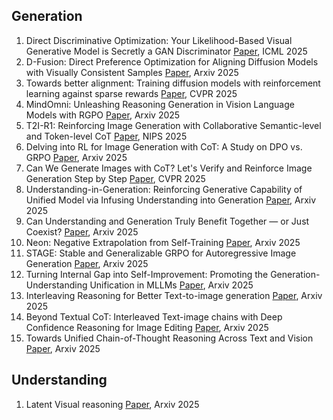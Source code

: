 ## Generation
1. Direct Discriminative Optimization: Your Likelihood-Based Visual Generative Model is Secretly a GAN Discriminator [Paper](https://arxiv.org/pdf/2503.01103), ICML 2025
2. D-Fusion: Direct Preference Optimization for Aligning Diffusion Models with Visually Consistent Samples [Paper](https://arxiv.org/abs/2505.22002), Arxiv 2025
3. Towards better alignment: Training diffusion models with reinforcement learning against sparse rewards [Paper](https://arxiv.org/abs/2503.11240), CVPR 2025
4. MindOmni: Unleashing Reasoning Generation in Vision Language Models with RGPO [Paper](https://arxiv.org/pdf/2505.13031), Arxiv 2025
5. T2I-R1: Reinforcing Image Generation with Collaborative Semantic-level and Token-level CoT [Paper](https://arxiv.org/pdf/2505.00703), NIPS 2025
6. Delving into RL for Image Generation with CoT: A Study on DPO vs. GRPO [Paper](https://arxiv.org/pdf/2505.17017), Arxiv 2025
7. Can We Generate Images with CoT? Let's Verify and Reinforce Image Generation Step by Step [Paper](https://arxiv.org/pdf/2501.13926?), CVPR 2025
8. Understanding-in-Generation: Reinforcing Generative Capability of Unified Model via Infusing Understanding into Generation [Paper](https://arxiv.org/pdf/2509.18639), Arxiv 2025
9. Can Understanding and Generation Truly Benefit Together — or Just Coexist? [Paper](https://github.com/PKU-YuanGroup/UAE), Arxiv 2025
10. Neon: Negative Extrapolation from Self‑Training [Paper](https://www.arxiv.org/pdf/2510.03597), Arxiv 2025
11. STAGE: Stable and Generalizable GRPO for Autoregressive Image Generation [Paper](https://arxiv.org/abs/2509.25027), Arxiv 2025
12. Turning Internal Gap into Self-Improvement: Promoting the Generation-Understanding Unification in MLLMs [Paper](https://arxiv.org/pdf/2507.16663), Arxiv 2025
13. Interleaving Reasoning for Better Text-to-image generation [Paper](https://arxiv.org/pdf/2509.06945), Arxiv 2025
14. Beyond Textual CoT: Interleaved Text-image chains with Deep Confidence Reasoning for Image Editing [Paper](https://arxiv.org/pdf/2510.08157v1), Arxiv 2025
15. Towards Unified Chain-of-Thought Reasoning Across Text and Vision [Paper](https://arxiv.org/pdf/2508.05606v2), Arxiv 2025

## Understanding
1. Latent Visual reasoning [Paper](https://www.arxiv.org/pdf/2509.24251), Arxiv 2025
